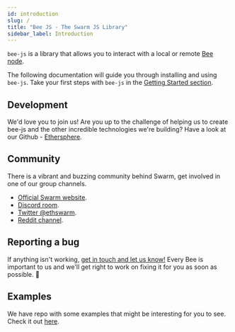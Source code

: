 ```yaml
---
id: introduction
slug: /
title: "Bee JS - The Swarm JS Library"
sidebar_label: Introduction
---
```


`bee-js` is a library that allows you to interact with a local or remote [Bee node](https://docs.ethswarm.org/docs/).

The following documentation will guide you through installing and using `bee-js`. Take your first steps with `bee-js` in the [Getting Started section](./getting-started).

## Development

We'd love you to join us! Are you up to the challenge of helping us to create bee-js and the other incredible technologies we're building? Have a look at our Github -  [Ethersphere](https://github.com/ethersphere).

## Community

There is a vibrant and buzzing community behind Swarm, get involved in one of our group channels.

- [Official Swarm website](https://ethswarm.org).
- [Discord room](https://discord.gg/ykCupZMuww).
- [Twitter @ethswarm](https://twitter.com/ethswarm).
- [Reddit channel](https://www.reddit.com/r/ethswarm/).

## Reporting a bug

If anything isn't working, [get in touch and let us know!](https://github.com/ethersphere/bee-js/issues) Every Bee is important to us and we'll get right to work on fixing it for you as soon as possible. 🐝

## Examples

We have repo with some examples that might be interesting for you to see. Check it out [here](https://github.com/ethersphere/examples-js).
